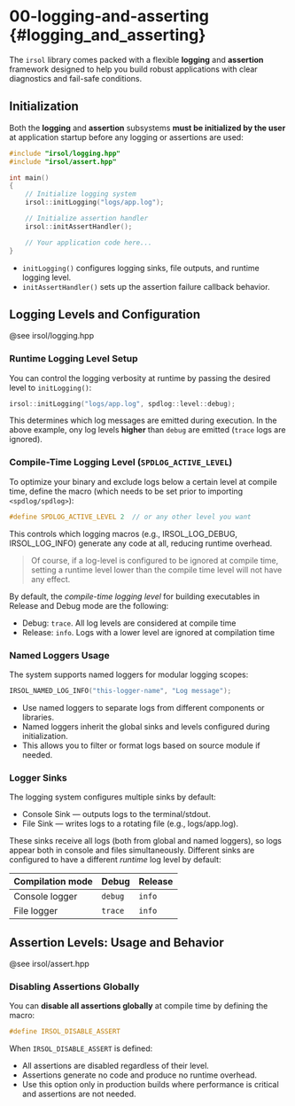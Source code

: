 # 00-logging-and-asserting {#logging_and_asserting}


The `irsol` library comes packed with a flexible **logging** and **assertion** framework designed to help you build robust applications with clear diagnostics and fail-safe conditions.


## Initialization

Both the **logging** and **assertion** subsystems **must be initialized by the user** at application startup before any logging or assertions are used:

```cpp
#include "irsol/logging.hpp"
#include "irsol/assert.hpp"

int main()
{
    // Initialize logging system
    irsol::initLogging("logs/app.log");

    // Initialize assertion handler
    irsol::initAssertHandler();

    // Your application code here...
}
```
* `initLogging()` configures logging sinks, file outputs, and runtime logging level.
* `initAssertHandler()` sets up the assertion failure callback behavior.


## Logging Levels and Configuration
@see irsol/logging.hpp

### Runtime Logging Level Setup

You can control the logging verbosity at runtime by passing the desired level to `initLogging()`:
```cpp
irsol::initLogging("logs/app.log", spdlog::level::debug);
```

This determines which log messages are emitted during execution. In the above example, ony log levels **higher** than `debug` are emitted (`trace` logs are ignored).

### Compile-Time Logging Level (`SPDLOG_ACTIVE_LEVEL`)

To optimize your binary and exclude logs below a certain level at compile time, define the macro (which needs to be set prior to importing `<spdlog/spdlog>`):
```cpp
#define SPDLOG_ACTIVE_LEVEL 2  // or any other level you want
```

This controls which logging macros (e.g., IRSOL_LOG_DEBUG, IRSOL_LOG_INFO) generate any code at all, reducing runtime overhead.

> Of course, if a log-level is configured to be ignored at compile time, setting a runtime level lower than the compile time level will not have any effect.

By default, the _compile-time logging level_ for building executables in Release and Debug mode are the following:
 * Debug: `trace`. All log levels are considered at compile time
 * Release: `info`. Logs with a lower level are ignored at compilation time

### Named Loggers Usage

The system supports named loggers for modular logging scopes:
```cpp
IRSOL_NAMED_LOG_INFO("this-logger-name", "Log message");
```
 * Use named loggers to separate logs from different components or libraries.
 * Named loggers inherit the global sinks and levels configured during initialization.
 * This allows you to filter or format logs based on source module if needed.
  
### Logger Sinks

The logging system configures multiple sinks by default:
 * Console Sink — outputs logs to the terminal/stdout.
 * File Sink — writes logs to a rotating file (e.g., logs/app.log).

These sinks receive all logs (both from global and named loggers), so logs appear both in console and files simultaneously.
Different sinks are configured to have a different _runtime_ log level by default:

| Compilation mode | Debug   | Release |
| ---------------- | ------- | ------- |
| Console logger   | `debug` | `info`  |
| File logger      | `trace` | `info`  |


## Assertion Levels: Usage and Behavior

@see irsol/assert.hpp

### Disabling Assertions Globally

You can **disable all assertions globally** at compile time by defining the macro:

```cpp
#define IRSOL_DISABLE_ASSERT
```
When `IRSOL_DISABLE_ASSERT` is defined:

  * All assertions are disabled regardless of their level.
  * Assertions generate no code and produce no runtime overhead.
  * Use this option only in production builds where performance is critical and assertions are not needed.